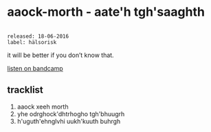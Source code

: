 # aaock-morth - aate'h tgh'saaghth

```

released: 18-06-2016
label: hälsorisk
```

it will be better if you don’t know that.

[listen on bandcamp](https://haelsorisk.bandcamp.com/album/aateh-tghsaaghth)

## tracklist

1. aaock xeeh morth
2. yhe odrghock'dhtrhogho tgh'bhuugrh
3. h'uguth'ehnglvhi uukh'kuuth buhrgh
